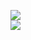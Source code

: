 [![](https://img.shields.io/badge/Made%20With-Github%20Spray-lightgrey.svg?style=for-the-badge&logo=github)](https://github.com/Annihil/github-spray#3762)  
[![](https://i.imgur.com/2DrTn0Z.gif)](https://github.com/Annihil/github-spray)